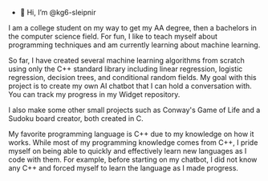 - 👋 Hi, I’m @kg6-sleipnir

I am a college student on my way to get my AA degree, then a bachelors in the computer science field.
For fun, I like to teach myself about programming techniques and am currently learning about machine learning.

So far, I have created several machine learning algorithms from scratch using only the C++ standard library 
including linear regression, logistic regression, decision trees, and conditional random fields.
My goal with this project is to create my own AI chatbot that I can hold a conversation with.
You can track my progress in my Widget repository.

I also make some other small projects such as Conway's Game of Life and a Sudoku board creator, both created in C.

My favorite programming language is C++ due to my knowledge on how it works. While most of my programming knowledge comes
from C++, I pride myself on being able to quickly and effectively learn new languages as I code with them.
For example, before starting on my chatbot, I did not know any C++ and forced myself to learn the language as I made progress.
